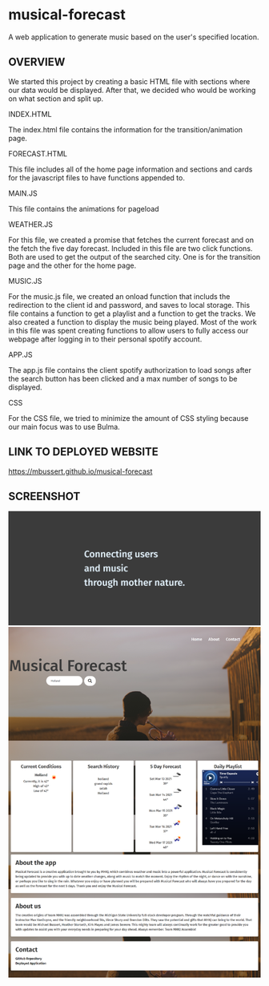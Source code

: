 # musical-forecast
A web application to generate music based on the user's specified location.


## OVERVIEW 

We started this project by creating a basic HTML file with sections where our data would be displayed. After that, we decided who would be working on what section and split up.

INDEX.HTML

The index.html file contains the information for the transition/animation page.

FORECAST.HTML

This file includes all of the home page information and sections and cards for the javascript files to have functions appended to.

MAIN.JS

This file contains the animations for pageload

WEATHER.JS

For this file, we created a promise that fetches the current forecast and on the fetch the five day forecast. Included in this file are two click functions. Both are used to get the output of the searched city. One is for the transition page and the other for the home page.

MUSIC.JS

For the music.js file, we created an onload function that includs the redirection to the client id and password, and saves to local storage. This file contains a function to get a playlist and a function to get the tracks. We also created a function to display the music being played. Most of the work in this file was spent creating functions to allow users to fully access our webpage after logging in to their personal spotify account.

APP.JS

The app.js file contains the client spotify authorization to load songs after the search button has been clicked and a max number of songs to be displayed.

CSS

For the CSS file, we tried to minimize the amount of CSS styling because our main focus was to use Bulma. 


## LINK TO DEPLOYED WEBSITE

https://mbussert.github.io/musical-forecast


## SCREENSHOT 

<img src="./assets/images/screencapture-mbussert-github-io-musical-forecast-2021-03-12-13_36_22.png">

<img src="./assets/images/screencapture-mbussert-github-io-musical-forecast-forecast-html-2021-03-12-14_55_57.png">